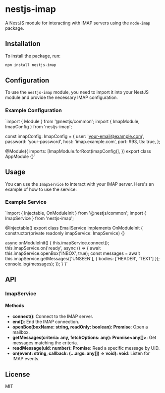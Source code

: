 # nestjs-imap

A NestJS module for interacting with IMAP servers using the `node-imap` package.

## Installation

To install the package, run:

```bash
npm install nestjs-imap
```

## Configuration

To use the `nestjs-imap` module, you need to import it into your NestJS module and provide the necessary IMAP configuration.

### Example Configuration

`import { Module } from '@nestjs/common';
import { ImapModule, ImapConfig } from 'nestjs-imap';

const imapConfig: ImapConfig = {
user: 'your-email@example.com',
password: 'your-password',
host: 'imap.example.com',
port: 993,
tls: true,
};

@Module({
imports: [ImapModule.forRoot(imapConfig)],
})
export class AppModule {}`

## Usage

You can use the `ImapService` to interact with your IMAP server. Here's an example of how to use the service:

### Example Service

`import { Injectable, OnModuleInit } from '@nestjs/common';
import { ImapService } from 'nestjs-imap';

@Injectable()
export class EmailService implements OnModuleInit {
constructor(private readonly imapService: ImapService) {}

async onModuleInit() {
this.imapService.connect();
this.imapService.on('ready', async () => {
await this.imapService.openBox('INBOX', true);
const messages = await this.imapService.getMessages(['UNSEEN'], { bodies: ['HEADER', 'TEXT'] });
console.log(messages);
});
}
}`

## API

### ImapService

#### Methods

- **connect()**: Connect to the IMAP server.
- **end()**: End the IMAP connection.
- **openBox(boxName: string, readOnly: boolean): Promise<void>**: Open a mailbox.
- **getMessages(criteria: any, fetchOptions: any): Promise<any[]>**: Get messages matching the criteria.
- **readMessage(uid: number): Promise<any>**: Read a specific message by UID.
- **on(event: string, callback: (...args: any[]) => void): void**: Listen for IMAP events.

## License

MIT
